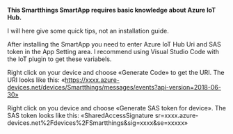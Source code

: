 **This Smartthings SmartApp requires basic knowledge about Azure IoT Hub.**

I will here give some quick tips, not an installation guide.

After installing the SmartApp you need to enter Azure IoT Hub Uri and SAS token in the App Setting area. I recommend using Visual Studio Code with the IoT plugin to get these variabels. 

Right click on your device and choose «Generate Code»  to get the URI. The URI looks like this: «https://xxxx.azure-devices.net/devices/Smartthings/messages/events?api-version=2018-06-30»

Right click on you device and choose «Generate SAS token for device». The SAS token looks like this:
«SharedAccessSignature sr=xxxx.azure-devices.net%2Fdevices%2FSmartthings&sig=xxxx&se=xxxxx»

